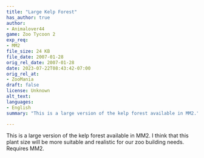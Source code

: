 ```yaml
---
title: "Large Kelp Forest"
has_author: true
author: 
- Animalover44
game: Zoo Tycoon 2
exp_req: 
- MM2
file_size: 24 KB
file_date: 2007-01-28
orig_rel_date: 2007-01-28
date: 2023-07-22T08:43:42-07:00
orig_rel_at: 
- ZooMania
draft: false
license: Unknown
alt_text: 
languages:
- English
summary: "This is a large version of the kelp forest available in MM2."

---
```

This is a large version of the kelp forest available in MM2. I think that this plant size will be more suitable and realistic for our zoo building needs.  Requires MM2. 